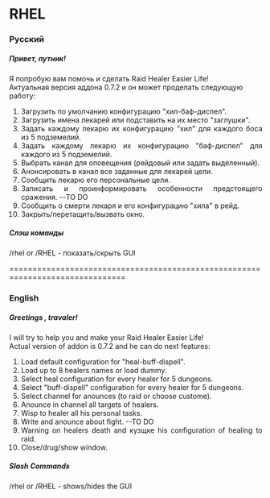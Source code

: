<h1>RHEL</h1>
<h3>Русский</h3>
<h5>Привет, путник!</h3>
<p><div>Я попробую вам помочь и сделать Raid Healer Easier Life!<div>
<div>Актуальная версия аддона 0.7.2 и он может проделать следующую работу:<div></p>
<ol>
<li style="text-align: justify;">Загрузить по умолчанию конфигурацию "хил-баф-диспел".</li>
<li style="text-align: justify;">Загрузить имена лекарей или подставить на их место "заглушки".</li>
<li style="text-align: justify;">Задать каждому лекарю их конфигурацию "хил" для каждого боса из 5 подземелий.</li>
<li style="text-align: justify;">Задать каждому лекарю их конфигурацию "баф-диспел" для каждого из 5 подземелий.</li>
<li style="text-align: justify;">Выбрать канал для оповещения (рейдовый или задать выделенный).</li>
<li style="text-align: justify;">Анонсировать в канал все заданные для лекарей цели.</li>
<li style="text-align: justify;">Сообщить лекарю его персональные цели.</li>
<li style="text-align: justify;">Записать и проинформировать особенности предстоящего сражения. --TO DO</li>
<li style="text-align: justify;">Сообщить о смерти лекаря и его конфигурацию "хила" в рейд.</li>
<li style="text-align: justify;">Закрыть/перетащить/вызвать окно.</li>
</ol>
 
<h5>Слэш команды</h5>
<div>/rhel or /RHEL - показать/скрыть GUI</div> 
  
===============================================================================

<h3>English</h3>
<h5>Greetings , travaler!</h3>
<p><div>I will try to help you and make your Raid Healer Easier Life!<div>
<div>Actual version of addon is 0.7.2 and he can do next features:<div></p>
<ol>
<li style="text-align: justify;">Load default configuration for "heal-buff-dispell".</li>
<li style="text-align: justify;">Load up to 8 healers names or load dummy.</li>
<li style="text-align: justify;">Select heal configuration for every healer for 5 dungeons.</li>
<li style="text-align: justify;">Select "buff-dispell" configuration for every healer for 5 dungeons.</li>
<li style="text-align: justify;">Select channel for anounces (to raid or choose custome).</li>
<li style="text-align: justify;">Anounce in channel all targets of healers.</li>
<li style="text-align: justify;">Wisp to healer all his personal tasks.</li> 
<li style="text-align: justify;">Write and anounce about fight. --TO DO</li>
<li style="text-align: justify;">Warning on healers death and кузщке his configuration of healing to raid.</li>
<li style="text-align: justify;">Close/drug/show window.</li>
</ol>

<h5>Slash Commands</h5>
<div>/rhel or /RHEL - shows/hides the GUI</div>



